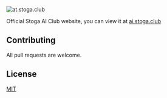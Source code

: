 ![at.stoga.club](./banner)

Official Stoga AI Club website, you can view it at [ai.stoga.club](https://ai.stoga.club)

## Contributing
All pull requests are welcome.

## License
[MIT](https://choosealicense.com/licenses/mit/)
